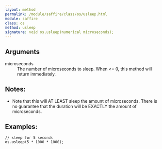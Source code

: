 ```yaml
---
layout: method
permalink: /module/saffire/class/os/usleep.html
module: saffire
class: os
method: usleep
signature: void os.usleep(numerical microseconds);
---
```


## Arguments
<dl>
    <dt>microseconds</dt>
    <dd>The number of microseconds to sleep. When <= 0, this method will return immediately.</dd>
</dl>
 
## Notes:
- Note that this will AT LEAST sleep the amount of microseconds. There is no guarantee that the duration will be EXACTLY 
the amount of microseconds.
  
  
## Examples:
    // sleep for 5 seconds
    os.usleep(5 * 1000 * 1000);
